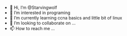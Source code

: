 - 👋 Hi, I’m @Starvingwolf
- 👀 I’m interested in programing
- 🌱 I’m currently learning ccna basics and little bit of linux
- 💞️ I’m looking to collaborate on ...
- 📫 How to reach me ...

<!---
Starvingwolf/Starvingwolf is a ✨ special ✨ repository because its `README.md` (this file) appears on your GitHub profile.
You can click the Preview link to take a look at your changes.
--->
